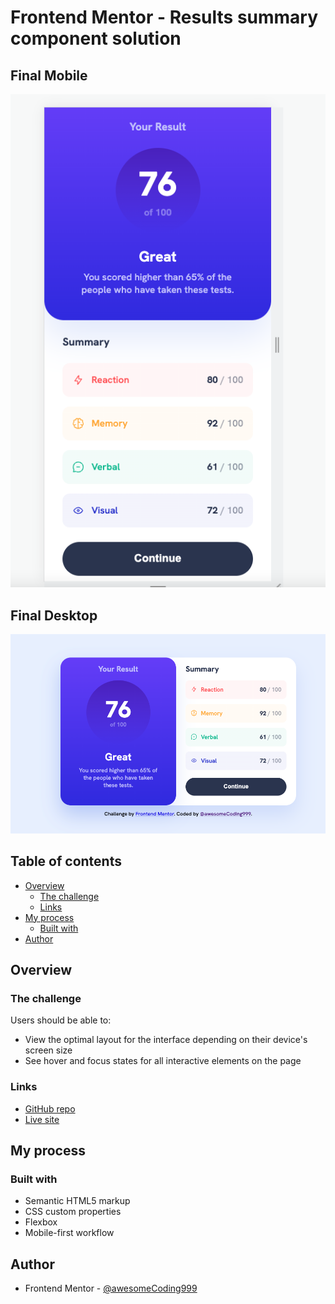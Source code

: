 # Frontend Mentor - Results summary component solution<!-- omit in toc -->

## Final Mobile<!-- omit in toc -->

![final mobile design](images/final-mobile.png)

## Final Desktop<!-- omit in toc -->

![final desktop](images/final-desktop.png)

## Table of contents<!-- omit in toc -->

- [Overview](#overview)
  - [The challenge](#the-challenge)
  - [Links](#links)
- [My process](#my-process)
  - [Built with](#built-with)
- [Author](#author)

## Overview

### The challenge

Users should be able to:

- View the optimal layout for the interface depending on their device's screen size
- See hover and focus states for all interactive elements on the page

### Links

- [GitHub repo](https://github.com/awesomeCoding999/frontend-mentor-results-summary-component)
- [Live site](https://awesomecoding999.github.io/frontend-mentor-results-summary-component/)

## My process

### Built with

- Semantic HTML5 markup
- CSS custom properties
- Flexbox
- Mobile-first workflow

## Author

- Frontend Mentor - [@awesomeCoding999](https://www.frontendmentor.io/profile/awesomeCoding999)
